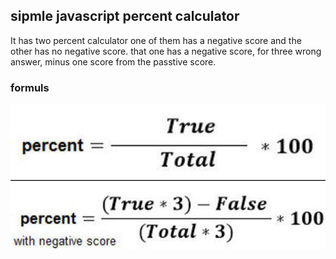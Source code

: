 ## sipmle javascript percent calculator

It has two percent calculator one of them has a negative score and the other has no negative score.
that one has a negative score, for three wrong answer, minus one score from the passtive score.

### formuls

![formuls](formuls.jpeg)

